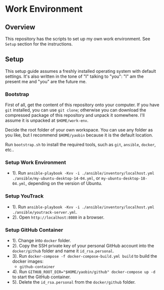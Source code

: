 # Work Environment

## Overview

This repository has the scripts to set up my own work environment. See `Setup` section for the instructions.

## Setup

This setup guide assumes a freshly installed operating system with default settings. It's also written in the tone of "I" talking to "you": "I" am the present me and "you" are the future me.

### Bootstrap

First of all, get the content of this repository onto your computer. If you have `git` installed, you can use `git clone`; otherwise you can download the compressed package of this repository and unpack it somewhere. I'll assume it is unpacked at `$HOME/work-env`.

Decide the root folder of your own workspace. You can use any folder as you like, but I recommend `$HOME/yaobin` because it is the default location.

Run `bootstrap.sh` to install the required tools, such as `git`, `ansible`, `docker`, etc..

### Setup Work Environment

- 1). Run `ansible-playbook -Kvv -i ./ansible/inventory/localhost.yml ./ansible/my-ubuntu-desktop-14-04.yml`, or `my-ubuntu-desktop-18-04.yml`, depending on the version of Ubuntu.

### Setup YouTrack

- 1). Run `ansible-playbook -Kvv -i ./ansible/inventory/localhost.yml ./ansible/youtrack-server.yml`.
- 2). Open `http://localhost:8080` in a browser.

### Setup GitHub Container

- 1). Change into `docker` folder.
- 2). Copy the SSH private key of your personal GitHub account into the `docker/github` folder and name it `id_rsa.personal`.
- 3). Run `docker-compose -f docker-compose-build.yml build` to build the docker images:
  - `github-container`
- 4). Run `GITHUB_ROOT_DIR="$HOME/yaobin/github" docker-compose up -d` to start the GitHub container.
- 5). Delete the `id_rsa.personal` from the `docker/github` folder.
